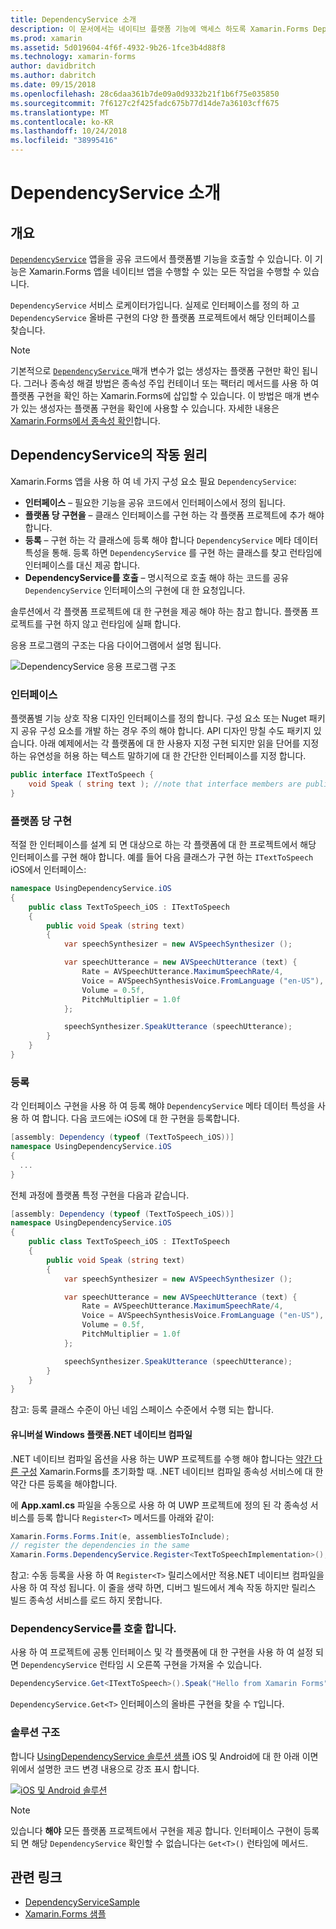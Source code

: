 ```yaml
---
title: DependencyService 소개
description: 이 문서에서는 네이티브 플랫폼 기능에 액세스 하도록 Xamarin.Forms DependencyService 클래스의 작동 방식을 설명 합니다.
ms.prod: xamarin
ms.assetid: 5d019604-4f6f-4932-9b26-1fce3b4d88f8
ms.technology: xamarin-forms
author: davidbritch
ms.author: dabritch
ms.date: 09/15/2018
ms.openlocfilehash: 28c6daa361b7de09a0d9332b21f1b6f75e035850
ms.sourcegitcommit: 7f6127c2f425fadc675b77d14de7a36103cff675
ms.translationtype: MT
ms.contentlocale: ko-KR
ms.lasthandoff: 10/24/2018
ms.locfileid: "38995416"
---
```

# <a name="introduction-to-dependencyservice"></a>DependencyService 소개

## <a name="overview"></a>개요

[`DependencyService`](xref:Xamarin.Forms.DependencyService) 앱을을 공유 코드에서 플랫폼별 기능을 호출할 수 있습니다. 이 기능은 Xamarin.Forms 앱을 네이티브 앱을 수행할 수 있는 모든 작업을 수행할 수 있습니다.

`DependencyService` 서비스 로케이터가입니다. 실제로 인터페이스를 정의 하 고 `DependencyService` 올바른 구현의 다양 한 플랫폼 프로젝트에서 해당 인터페이스를 찾습니다.

> [!NOTE]
> 기본적으로 [ `DependencyService` ](xref:Xamarin.Forms.DependencyService) 매개 변수가 없는 생성자는 플랫폼 구현만 확인 됩니다. 그러나 종속성 해결 방법은 종속성 주입 컨테이너 또는 팩터리 메서드를 사용 하 여 플랫폼 구현을 확인 하는 Xamarin.Forms에 삽입할 수 있습니다. 이 방법은 매개 변수가 있는 생성자는 플랫폼 구현을 확인에 사용할 수 있습니다. 자세한 내용은 [Xamarin.Forms에서 종속성 확인](~/xamarin-forms/internals/dependency-resolution.md)합니다.

## <a name="how-dependencyservice-works"></a>DependencyService의 작동 원리

Xamarin.Forms 앱을 사용 하 여 네 가지 구성 요소 필요 `DependencyService`:

- **인터페이스** &ndash; 필요한 기능을 공유 코드에서 인터페이스에서 정의 됩니다.
- **플랫폼 당 구현을** &ndash; 클래스 인터페이스를 구현 하는 각 플랫폼 프로젝트에 추가 해야 합니다.
- **등록** &ndash; 구현 하는 각 클래스에 등록 해야 합니다 `DependencyService` 메타 데이터 특성을 통해. 등록 하면 `DependencyService` 를 구현 하는 클래스를 찾고 런타임에 인터페이스를 대신 제공 합니다.
- **DependencyService를 호출** &ndash; 명시적으로 호출 해야 하는 코드를 공유 `DependencyService` 인터페이스의 구현에 대 한 요청입니다.

솔루션에서 각 플랫폼 프로젝트에 대 한 구현을 제공 해야 하는 참고 합니다. 플랫폼 프로젝트를 구현 하지 않고 런타임에 실패 합니다.

응용 프로그램의 구조는 다음 다이어그램에서 설명 됩니다.

![](introduction-images/overview-diagram.png "DependencyService 응용 프로그램 구조")

### <a name="interface"></a>인터페이스

플랫폼별 기능 상호 작용 디자인 인터페이스를 정의 합니다. 구성 요소 또는 Nuget 패키지 공유 구성 요소를 개발 하는 경우 주의 해야 합니다. API 디자인 망칠 수도 패키지 있습니다. 아래 예제에서는 각 플랫폼에 대 한 사용자 지정 구현 되지만 읽을 단어를 지정 하는 유연성을 허용 하는 텍스트 말하기에 대 한 간단한 인터페이스를 지정 합니다.

```csharp
public interface ITextToSpeech {
    void Speak ( string text ); //note that interface members are public by default
}
```

### <a name="implementation-per-platform"></a>플랫폼 당 구현

적절 한 인터페이스를 설계 되 면 대상으로 하는 각 플랫폼에 대 한 프로젝트에서 해당 인터페이스를 구현 해야 합니다. 예를 들어 다음 클래스가 구현 하는 `ITextToSpeech` iOS에서 인터페이스:

```csharp
namespace UsingDependencyService.iOS
{
    public class TextToSpeech_iOS : ITextToSpeech
    {
        public void Speak (string text)
        {
            var speechSynthesizer = new AVSpeechSynthesizer ();

            var speechUtterance = new AVSpeechUtterance (text) {
                Rate = AVSpeechUtterance.MaximumSpeechRate/4,
                Voice = AVSpeechSynthesisVoice.FromLanguage ("en-US"),
                Volume = 0.5f,
                PitchMultiplier = 1.0f
            };

            speechSynthesizer.SpeakUtterance (speechUtterance);
        }
    }
}
```

### <a name="registration"></a>등록

각 인터페이스 구현을 사용 하 여 등록 해야 `DependencyService` 메타 데이터 특성을 사용 하 여 합니다. 다음 코드에는 iOS에 대 한 구현을 등록합니다.

```csharp
[assembly: Dependency (typeof (TextToSpeech_iOS))]
namespace UsingDependencyService.iOS
{
  ...
}
```

전체 과정에 플랫폼 특정 구현을 다음과 같습니다.

```csharp
[assembly: Dependency (typeof (TextToSpeech_iOS))]
namespace UsingDependencyService.iOS
{
    public class TextToSpeech_iOS : ITextToSpeech
    {
        public void Speak (string text)
        {
            var speechSynthesizer = new AVSpeechSynthesizer ();

            var speechUtterance = new AVSpeechUtterance (text) {
                Rate = AVSpeechUtterance.MaximumSpeechRate/4,
                Voice = AVSpeechSynthesisVoice.FromLanguage ("en-US"),
                Volume = 0.5f,
                PitchMultiplier = 1.0f
            };

            speechSynthesizer.SpeakUtterance (speechUtterance);
        }
    }
}
```

참고: 등록 클래스 수준이 아닌 네임 스페이스 수준에서 수행 되는 합니다.

#### <a name="universal-windows-platform-net-native-compilation"></a>유니버설 Windows 플랫폼.NET 네이티브 컴파일

.NET 네이티브 컴파일 옵션을 사용 하는 UWP 프로젝트를 수행 해야 합니다는 [약간 다른 구성](~/xamarin-forms/platform/windows/installation/index.md#target-invocation-exception) Xamarin.Forms를 초기화할 때. .NET 네이티브 컴파일 종속성 서비스에 대 한 약간 다른 등록을 해야합니다.

에 **App.xaml.cs** 파일을 수동으로 사용 하 여 UWP 프로젝트에 정의 된 각 종속성 서비스를 등록 합니다 `Register<T>` 메서드를 아래와 같이:

```csharp
Xamarin.Forms.Forms.Init(e, assembliesToInclude);
// register the dependencies in the same
Xamarin.Forms.DependencyService.Register<TextToSpeechImplementation>();
```

참고: 수동 등록을 사용 하 여 `Register<T>` 릴리스에서만 적용.NET 네이티브 컴파일을 사용 하 여 작성 됩니다. 이 줄을 생략 하면, 디버그 빌드에서 계속 작동 하지만 릴리스 빌드 종속성 서비스를 로드 하지 못합니다.

### <a name="call-to-dependencyservice"></a>DependencyService를 호출 합니다.

사용 하 여 프로젝트에 공통 인터페이스 및 각 플랫폼에 대 한 구현을 사용 하 여 설정 되 면 `DependencyService` 런타임 시 오른쪽 구현을 가져올 수 있습니다.

```csharp
DependencyService.Get<ITextToSpeech>().Speak("Hello from Xamarin Forms");
```

`DependencyService.Get<T>` 인터페이스의 올바른 구현을 찾을 수 `T`입니다.

### <a name="solution-structure"></a>솔루션 구조

합니다 [UsingDependencyService 솔루션 샘플](https://developer.xamarin.com/samples/UsingDependencyService/) iOS 및 Android에 대 한 아래 이면 위에서 설명한 코드 변경 내용으로 강조 표시 합니다.

 [![iOS 및 Android 솔루션](introduction-images/solution-sml.png "DependencyService 샘플 솔루션 구조")](introduction-images/solution.png#lightbox "DependencyService 샘플 솔루션 구조")

> [!NOTE]
> 있습니다 **해야** 모든 플랫폼 프로젝트에서 구현을 제공 합니다. 인터페이스 구현이 등록 되 면 해당 `DependencyService` 확인할 수 없습니다는 `Get<T>()` 런타임에 메서드.

## <a name="related-links"></a>관련 링크

- [DependencyServiceSample](https://developer.xamarin.com/samples/xamarin-forms/UsingDependencyService/)
- [Xamarin.Forms 샘플](https://developer.xamarin.com/samples/xamarin-forms/all/)
